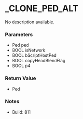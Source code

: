 # _CLONE_PED_ALT

No description available.

### Parameters
* Ped ped
* BOOL isNetwork
* BOOL bScriptHostPed
* BOOL copyHeadBlendFlag
* BOOL p4

### Return Value
* Ped

### Notes
* Build: 811

